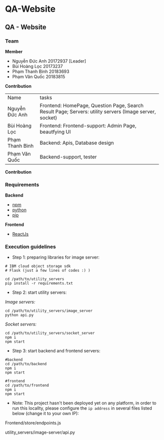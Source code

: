 # QA-Website

## QA - Website
### Team

**Member**

* Nguyễn Đức Anh 20172937 [Leader]
* Bùi Hoàng Lọc 20173237
* Phạm Thanh Bình 20183693
* Phạm Văn Quốc 20183815

**Contribution**

<table>
 <tr>
  <td>
   Name
   </td>
  <td>
   tasks
   </td>
 </tr>
 <tr>
  <td>
   Nguyễn Đức Anh
   </td>
  <td>
   Frontend: HomePage, Question Page, Search Result Page; Servers: utility servers (Image server, socket) 
   </td>
 </tr>
 
 
 <tr>
  <td>
   Bùi Hoàng Lọc
   </td>
  <td>
   Frontend: Frontend-support: Admin Page, beautfying UI
   </td>
 </tr>
 
 <tr>
  <td>
   Phạm Thanh Bình
   </td>
  <td>
   Backend: Apis, Database design
   </td>
 </tr>
 
 
 <tr>
  <td>
   Phạm Văn Quốc
   </td>
  <td>
   Backend-support, tester   </td>
 </tr>
 
 </table>


**Contribution**


### Requirements

**Backend**
 
* [npm](https://phoenixnap.com/kb/install-node-js-npm-on-windows)
* [python](https://www.python.org/)
* [pip](https://pypi.org/project/pip/)

**Frontend**

* [ReactJs](https://reactjs.org/docs/getting-started.html)



### Execution guidelines

* Step 1: preparing libraries for image server:
 
 ```
 # IBM cloud object storage sdk
 # Flask (just a few lines of codes :) )
 
 cd /path/to/utility_servers
 pip install -r requirements.txt

 ```
 
* Step 2: start utility servers:

*Image servers:*
 
```
cd /path/to/utility_servers/image_server
python api.py
```

*Socket servers:*


```
cd /path/to/utility_servers/socket_server
npm i
npm start
```

* Step 3: start backend and frontend servers:

```
#backend
cd /path/to/backend
npm i
npm start

#frontend
cd /path/to/frontend
npm i
npm start
```

* Note: This project hasn't been deployed yet on any platform, in order to run this locallty, please configure the `ip address` in several files listed below (change it to your own IP):

 Frontend/store/endpoints.js
 
 utility_servers/image-server/api.py 
